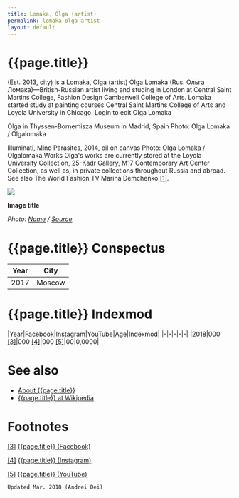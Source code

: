 ```yaml
---
title: Lomaka, Olga (artist)
permalink: lomaka-olga-artist
layout: default
---
```


# {{page.title}}

(Est. 2013, city) is a Lomaka, Olga (artist)
Olga Lomaka (Rus. Ольга Ломака)—British-Russian artist living and studing in London at Central Saint Martins College, Fashion Design Camberwell College of Arts. Lomaka started study at painting courses Central Saint Martins College of Arts and Loyola University in Chicago. Login to edit Olga Lomaka




Olga in Thyssen-Bornemisza Museum In Madrid, Spain
Photo: Olga Lomaka / Olgalomaka

Illuminati, Mind Parasites, 2014, oil on canvas
Photo: Olga Lomaka / Olgalomaka
Works
Olga's works are currently stored at the Loyola University Collection, 25-Kadr Gallery, M17 Contemporary Art Center Collection, as well as, in private collections throughout Russia and abroad.
See also
The World Fashion TV
Marina Demchenko <span id="a1">[\[1\]](#f1)</span>.

![](/encyclopedia/images/image-name.jpg)

**Image title**

*Photo: [Name](index) / [Source](index)*

# {{page.title}} Conspectus

|Year|City|
|-|-|
|2017|Moscow|

# {{page.title}} Indexmod

|Year|Facebook|Instagram|YouTube|Age|Indexmod|
|-|-|-|-|-|
|2018|000 <span id="a3">[\[3\]](#f3)</span>|000 <span id="a4">[\[4\]](#f4)</span>|000 <span id="a5">[\[5\]](#f5)</span>|00|0,0000|


# See also

+ [About {{page.title}}](index)
+ [{{page.title}} at Wikipedia](index)

# Footnotes

[[3]](#a3) <span id="f3"></span> [{{page.title}} (Facebook)](index)

[[4]](#a4) <span id="f4"></span> [{{page.title}} (Instagram)](index)

[[5]](#a5) <span id="f5"></span> [{{page.title}} (YouTube)](index)

`Updated Mar. 2018 (Andrei Dei)`
